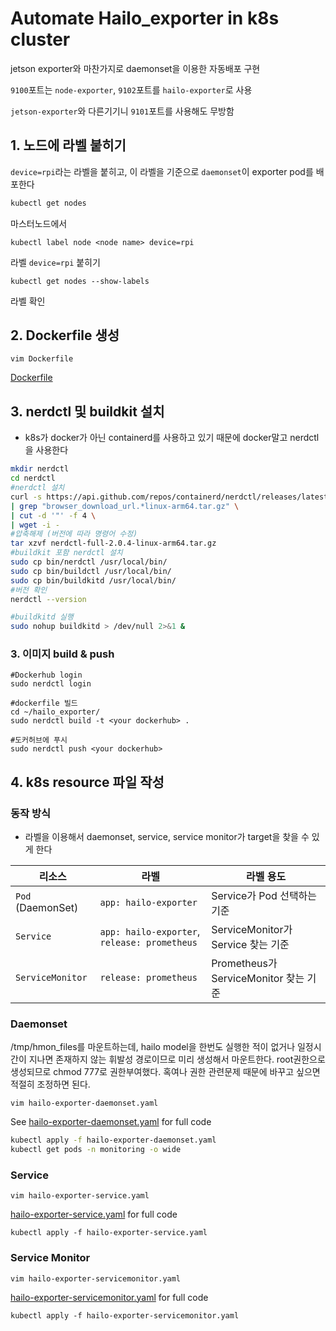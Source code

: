# Automate Hailo_exporter in k8s cluster
jetson exporter와 마찬가지로 daemonset을 이용한 자동배포 구현

`9100`포트는 `node-exporter`, `9102`포트를 `hailo-exporter`로 사용

`jetson-exporter`와 다른기기니 `9101`포트를 사용해도 무방함

## 1. 노드에 라벨 붙히기
`device=rpi`라는 라벨을 붙히고, 이 라벨을 기준으로 `daemonset`이 exporter pod를 배포한다

```bash
kubectl get nodes
```
마스터노드에서

```
kubectl label node <node name> device=rpi
```
라벨 `device=rpi` 붙히기

```
kubectl get nodes --show-labels
```
라벨 확인

## 2. Dockerfile 생성

```
vim Dockerfile
```

[Dockerfile](https://github.com/jiiihwan/hailo_exporter/blob/main/hailo_exporter/Dockerfile)

## 3. nerdctl 및 buildkit 설치
- k8s가 docker가 아닌 containerd를 사용하고 있기 때문에 docker말고 nerdctl을 사용한다

```bash
mkdir nerdctl
cd nerdctl
#nerdctl 설치
curl -s https://api.github.com/repos/containerd/nerdctl/releases/latest \
| grep "browser_download_url.*linux-arm64.tar.gz" \
| cut -d '"' -f 4 \
| wget -i -
#압축해제 (버전에 따라 명령어 수정) 
tar xzvf nerdctl-full-2.0.4-linux-arm64.tar.gz
#buildkit 포함 nerdctl 설치
sudo cp bin/nerdctl /usr/local/bin/
sudo cp bin/buildctl /usr/local/bin/
sudo cp bin/buildkitd /usr/local/bin/
#버전 확인
nerdctl --version

#buildkitd 실행
sudo nohup buildkitd > /dev/null 2>&1 &
```

### 3. 이미지 build & push
```
#Dockerhub login
sudo nerdctl login

#dockerfile 빌드
cd ~/hailo_exporter/
sudo nerdctl build -t <your dockerhub> .

#도커허브에 푸시
sudo nerdctl push <your dockerhub>
```

## 4. k8s resource 파일 작성
### 동작 방식
- 라벨을 이용해서 daemonset, service, service monitor가 target을 찾을 수 있게 한다

| 리소스              | 라벨                                     | 라벨 용도                             |
|---------------------|--------------------------------------------------|----------------------------------------|
| `Pod` (DaemonSet)   | `app: hailo-exporter`                            | Service가 Pod 선택하는 기준           |
| `Service`           | `app: hailo-exporter`, `release: prometheus`     | ServiceMonitor가 Service 찾는 기준    |
| `ServiceMonitor`    | `release: prometheus`                            | Prometheus가 ServiceMonitor 찾는 기준 |


### Daemonset 
/tmp/hmon_files를 마운트하는데, hailo model을 한번도 실행한 적이 없거나 일정시간이 지나면 존재하지 않는 휘발성 경로이므로 미리 생성해서 마운트한다.
root권한으로 생성되므로 chmod 777로 권한부여했다.
혹여나 권한 관련문제 때문에 바꾸고 싶으면 적절히 조정하면 된다.

```
vim hailo-exporter-daemonset.yaml
```

See [hailo-exporter-daemonset.yaml](https://github.com/jiiihwan/hailo_exporter/blob/main/hailo_exporter/k8s_resources/hailo-exporter-daemonset.yaml) for full code

```bash
kubectl apply -f hailo-exporter-daemonset.yaml
kubectl get pods -n monitoring -o wide
```

### Service
```
vim hailo-exporter-service.yaml
```

[hailo-exporter-service.yaml](https://github.com/jiiihwan/hailo_exporter/blob/main/hailo_exporter/k8s_resources/hailo-exporter-service.yaml) for full code

```
kubectl apply -f hailo-exporter-service.yaml
```

### Service Monitor
`vim hailo-exporter-servicemonitor.yaml`

[hailo-exporter-servicemonitor.yaml](https://github.com/jiiihwan/hailo_exporter/blob/main/hailo_exporter/k8s_resources/hailo-exporter-servicemonitor.yaml) for full code

```
kubectl apply -f hailo-exporter-servicemonitor.yaml
```
